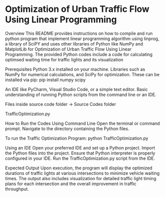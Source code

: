 
# Optimization of Urban Traffic Flow Using Linear Programming

Overview
This README provides instructions on how to compile and run python program that implement linear programming algorithm using linprog, a library of SciPY and uses other libraries of Python like NumPy and MatplotLib for Optimization of Urban Traffic Flow Using Linear Programming. The provided Python codes include a code for calculating optimsed waiting time for traffic lights and its visualization

Prerequisites
Python 3.x installed on your machine.
Libraries such as NumPy for numerical calculations, and SciPy for optimization. These can be installed via pip:
pip install numpy scipy

An IDE like PyCharm, Visual Studio Code, or a simple text editor.
Basic understanding of running Python scripts from the command line or an IDE.


Files inside source code folder -> Source Codes folder

TrafficOptimization.py

How to Run the Codes
Using Command Line
Open the terminal or command prompt.
Navigate to the directory containing the Python files.


To run the Traffic Optimization Program:
python TrafficOptimization.py

Using an IDE
Open your preferred IDE and set up a Python project.
Import the Python files into the project.
Ensure that Python interpreter is properly configured in your IDE.
Run the TrafficOptimization.py script from the IDE.

Expected Output
Upon execution, the program will display the optimized durations of traffic lights at various intersections to minimize vehicle waiting times. The output also includes visualization for detailed traffic light timing plans for each intersection and the overall improvement in traffic throughput.
